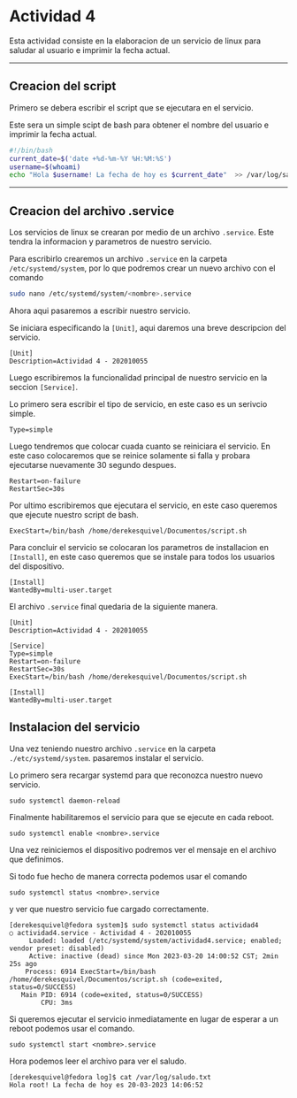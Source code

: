# Actividad 4
Esta actividad consiste en la elaboracion de un servicio de linux para saludar al usuario e imprimir la fecha actual.

----
## Creacion del script
Primero se debera escribir el script que se ejecutara en el servicio. 

Este sera un simple scipt de bash para obtener el nombre del usuario e imprimir la fecha actual.

```bash
#!/bin/bash
current_date=$('date +%d-%m-%Y %H:%M:%S')
username=$(whoami)
echo "Hola $username! La fecha de hoy es $current_date"  >> /var/log/saludo.txt
```

---

## Creacion del archivo .service
Los servicios de linux se crearan por medio de un archivo ```.service```. Este tendra la informacion y parametros de nuestro servicio.

Para escribirlo crearemos un archivo ```.service``` en la carpeta ```/etc/systemd/system```, por lo que podremos crear un nuevo archivo con el comando 

```bash
sudo nano /etc/systemd/system/<nombre>.service
```

Ahora aqui pasaremos a escribir nuestro servicio.

Se iniciara especificando la ```[Unit]```, aqui daremos una breve descripcion del servicio.

```
[Unit]
Description=Actividad 4 - 202010055
```
Luego escribiremos la funcionalidad principal de nuestro servicio en la seccion ```[Service]```. 

Lo primero sera escribir el tipo de servicio, en este caso es un serivcio simple.

```
Type=simple
```

Luego tendremos que colocar cuada cuanto se reiniciara el servicio. En este caso colocaremos que se reinice solamente si falla y probara ejecutarse nuevamente 30 segundo despues.

```
Restart=on-failure
RestartSec=30s
```
Por ultimo escribiremos que ejecutara el servicio, en este caso queremos que ejecute nuestro script de bash.

```
ExecStart=/bin/bash /home/derekesquivel/Documentos/script.sh
```

Para concluir el servicio se colocaran los parametros de installacion en ```[Install]```, en este caso queremos que se instale para todos los usuarios del dispositivo.

```
[Install]
WantedBy=multi-user.target
```

El archivo ```.service``` final quedaria de la siguiente manera.

```
[Unit]
Description=Actividad 4 - 202010055

[Service]
Type=simple
Restart=on-failure
RestartSec=30s
ExecStart=/bin/bash /home/derekesquivel/Documentos/script.sh

[Install]
WantedBy=multi-user.target
```

## Instalacion del servicio
Una vez teniendo nuestro archivo ```.service``` en la carpeta ```./etc/systemd/system```. pasaremos instalar el servicio.

Lo primero sera recargar systemd para que reconozca nuestro nuevo servicio.

```
sudo systemctl daemon-reload
```

Finalmente habilitaremos el servicio para que se ejecute en cada reboot.

```
sudo systemctl enable <nombre>.service
```
Una vez reiniciemos el dispositivo podremos ver el mensaje en el archivo que definimos.

Si todo fue hecho de manera correcta podemos usar el comando

```
sudo systemctl status <nombre>.service
```
y ver que nuestro servicio fue cargado correctamente.

```
[derekesquivel@fedora system]$ sudo systemctl status actividad4
○ actividad4.service - Actividad 4 - 202010055
     Loaded: loaded (/etc/systemd/system/actividad4.service; enabled; vendor preset: disabled)
     Active: inactive (dead) since Mon 2023-03-20 14:00:52 CST; 2min 25s ago
    Process: 6914 ExecStart=/bin/bash /home/derekesquivel/Documentos/script.sh (code=exited, status=0/SUCCESS)
   Main PID: 6914 (code=exited, status=0/SUCCESS)
        CPU: 3ms
```

Si queremos ejecutar el servicio inmediatamente en lugar de esperar a un reboot podemos usar el comando.

```
sudo systemctl start <nombre>.service
```

Hora podemos leer el archivo para ver el saludo.

```
[derekesquivel@fedora log]$ cat /var/log/saludo.txt
Hola root! La fecha de hoy es 20-03-2023 14:06:52

```
